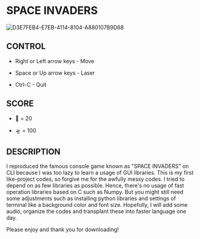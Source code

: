 # SPACE INVADERS

![D3E7FEB4-E7EB-4114-8104-A880107B9D68](https://user-images.githubusercontent.com/60661447/101416245-46475400-389e-11eb-9104-7d3511502787.gif)


## CONTROL

* Right or Left arrow keys - Move

* Space or Up arrow keys   - Laser

* Ctrl-C                    - Quit

## SCORE

* 👾 =  20

* 🛸 = 100

## DESCRIPTION

I reproduced the famous console game known as "SPACE INVADERS” on CLI because
I was too lazy to learn a usage of GUI libraries.
This is my first like-project codes, so forgive me for the awfully messy codes.
I tried to depend on as few libraries as possible. Hence, there's no usage of fast operation libraries based on C such as Numpy.
But you might still need some adjustments such as installing python libraries
and settings of terminal like a background color and font size.
Hopefully, I will add some audio, organize the codes and transplant these into faster language one day.

Please enjoy and thank you for downloading!
